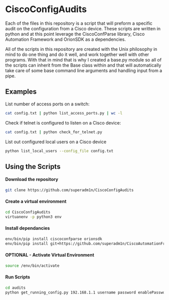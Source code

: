 # CiscoConfigAudits
Each of the files in this repository is a script that will preform a specific audit on the configuration 
from a Cisco device. These scripts are written in python and at this point leverage the CiscoConfParse 
library, Cisco Automation Framework and OrionSDK as a dependencies.


All of the scripts in this repository are created with the Unix philosophy in mind to do one thing 
and do it well, and work together well with other programs. With that in mind that is why I created 
a base.py module so all of the scripts can inherit from the Base class within and that will automatically
take care of some base command line arguments and handling input from a pipe.


## Examples
List number of access ports on a switch:
```bash
cat config.txt | python list_access_ports.py | wc -l
```

Check if telnet is configured to listen on a Cisco device:
```bash
cat config.txt | python check_for_telnet.py
```

List out configured local users on a Cisco device
```bash
python list_local_users --config_file config.txt
```

## Using the Scripts
#### Download the repository
```bash
git clone https://github.com/superadm1n/CiscoConfigAudits
```
#### Create a virtual environment
```bash
cd CiscoConfigAudits
virtuanenv -p python3 env
```

#### Install dependancies
```bash
env/bin/pip install ciscoconfparse orionsdk
env/bin/pip install git+https://github.com/superadm1n/CiscoAutomationFramework@refactor
```

#### OPTIONAL - Activate Virtual Environment
```bash
source /env/bin/activate
```

#### Run Scripts
```bash
cd audits
python get_running_config.py 192.168.1.1 username password enablePassword | python list_local_users.py
```